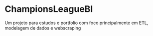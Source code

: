 # ChampionsLeagueBI
Um projeto para estudos e portfolio com foco principalmente em ETL, modelagem de dados e webscraping
